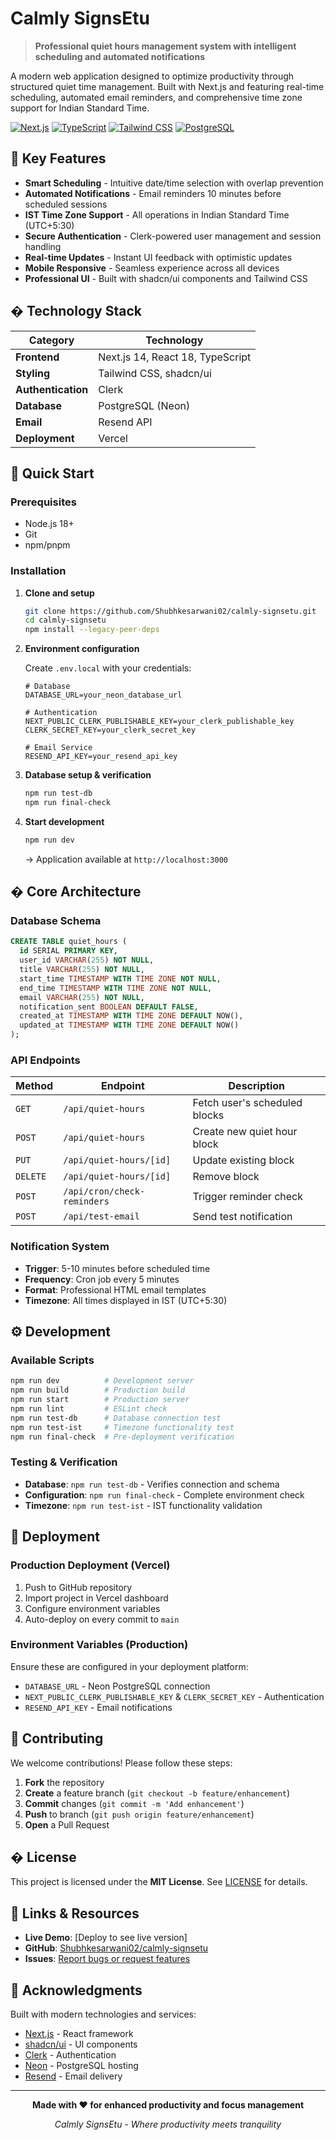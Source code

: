 # Calmly SignsEtu

> **Professional quiet hours management system with intelligent scheduling and automated notifications**

A modern web application designed to optimize productivity through structured quiet time management. Built with Next.js and featuring real-time scheduling, automated email reminders, and comprehensive time zone support for Indian Standard Time.

[![Next.js](https://img.shields.io/badge/Next.js-14-black)](https://nextjs.org/)
[![TypeScript](https://img.shields.io/badge/TypeScript-5-blue)](https://typescriptlang.org/)
[![Tailwind CSS](https://img.shields.io/badge/Tailwind-CSS-38B2AC)](https://tailwindcss.com/)
[![PostgreSQL](https://img.shields.io/badge/PostgreSQL-Neon-336791)](https://neon.tech/)

## 🎯 Key Features

- **Smart Scheduling** - Intuitive date/time selection with overlap prevention
- **Automated Notifications** - Email reminders 10 minutes before scheduled sessions
- **IST Time Zone Support** - All operations in Indian Standard Time (UTC+5:30)
- **Secure Authentication** - Clerk-powered user management and session handling
- **Real-time Updates** - Instant UI feedback with optimistic updates
- **Mobile Responsive** - Seamless experience across all devices
- **Professional UI** - Built with shadcn/ui components and Tailwind CSS

## � Technology Stack

| Category | Technology |
|----------|------------|
| **Frontend** | Next.js 14, React 18, TypeScript |
| **Styling** | Tailwind CSS, shadcn/ui |
| **Authentication** | Clerk |
| **Database** | PostgreSQL (Neon) |
| **Email** | Resend API |
| **Deployment** | Vercel |

## 🚀 Quick Start

### Prerequisites
- Node.js 18+
- Git
- npm/pnpm

### Installation

1. **Clone and setup**
   ```bash
   git clone https://github.com/Shubhkesarwani02/calmly-signsetu.git
   cd calmly-signsetu
   npm install --legacy-peer-deps
   ```

2. **Environment configuration**
   
   Create `.env.local` with your credentials:
   ```env
   # Database
   DATABASE_URL=your_neon_database_url
   
   # Authentication
   NEXT_PUBLIC_CLERK_PUBLISHABLE_KEY=your_clerk_publishable_key
   CLERK_SECRET_KEY=your_clerk_secret_key
   
   # Email Service
   RESEND_API_KEY=your_resend_api_key
   ```

3. **Database setup & verification**
   ```bash
   npm run test-db
   npm run final-check
   ```

4. **Start development**
   ```bash
   npm run dev
   ```
   
   → Application available at `http://localhost:3000`

## � Core Architecture

### Database Schema
```sql
CREATE TABLE quiet_hours (
  id SERIAL PRIMARY KEY,
  user_id VARCHAR(255) NOT NULL,
  title VARCHAR(255) NOT NULL,
  start_time TIMESTAMP WITH TIME ZONE NOT NULL,
  end_time TIMESTAMP WITH TIME ZONE NOT NULL,
  email VARCHAR(255) NOT NULL,
  notification_sent BOOLEAN DEFAULT FALSE,
  created_at TIMESTAMP WITH TIME ZONE DEFAULT NOW(),
  updated_at TIMESTAMP WITH TIME ZONE DEFAULT NOW()
);
```

### API Endpoints
| Method | Endpoint | Description |
|--------|----------|-------------|
| `GET` | `/api/quiet-hours` | Fetch user's scheduled blocks |
| `POST` | `/api/quiet-hours` | Create new quiet hour block |
| `PUT` | `/api/quiet-hours/[id]` | Update existing block |
| `DELETE` | `/api/quiet-hours/[id]` | Remove block |
| `POST` | `/api/cron/check-reminders` | Trigger reminder check |
| `POST` | `/api/test-email` | Send test notification |

### Notification System
- **Trigger**: 5-10 minutes before scheduled time
- **Frequency**: Cron job every 5 minutes
- **Format**: Professional HTML email templates
- **Timezone**: All times displayed in IST (UTC+5:30)

## ⚙️ Development

### Available Scripts
```bash
npm run dev          # Development server
npm run build        # Production build
npm run start        # Production server
npm run lint         # ESLint check
npm run test-db      # Database connection test
npm run test-ist     # Timezone functionality test
npm run final-check  # Pre-deployment verification
```

### Testing & Verification
- **Database**: `npm run test-db` - Verifies connection and schema
- **Configuration**: `npm run final-check` - Complete environment check
- **Timezone**: `npm run test-ist` - IST functionality validation

## 🚀 Deployment

### Production Deployment (Vercel)
1. Push to GitHub repository
2. Import project in Vercel dashboard
3. Configure environment variables
4. Auto-deploy on every commit to `main`

### Environment Variables (Production)
Ensure these are configured in your deployment platform:
- `DATABASE_URL` - Neon PostgreSQL connection
- `NEXT_PUBLIC_CLERK_PUBLISHABLE_KEY` & `CLERK_SECRET_KEY` - Authentication
- `RESEND_API_KEY` - Email notifications

## 🤝 Contributing

We welcome contributions! Please follow these steps:

1. **Fork** the repository
2. **Create** a feature branch (`git checkout -b feature/enhancement`)
3. **Commit** changes (`git commit -m 'Add enhancement'`)
4. **Push** to branch (`git push origin feature/enhancement`)
5. **Open** a Pull Request

## � License

This project is licensed under the **MIT License**. See [LICENSE](LICENSE) for details.

## 🔗 Links & Resources

- **Live Demo**: [Deploy to see live version]
- **GitHub**: [Shubhkesarwani02/calmly-signsetu](https://github.com/Shubhkesarwani02/calmly-signsetu)
- **Issues**: [Report bugs or request features](https://github.com/Shubhkesarwani02/calmly-signsetu/issues)

## 🙏 Acknowledgments

Built with modern technologies and services:
- [Next.js](https://nextjs.org/) - React framework
- [shadcn/ui](https://ui.shadcn.com/) - UI components
- [Clerk](https://clerk.com/) - Authentication
- [Neon](https://neon.tech/) - PostgreSQL hosting
- [Resend](https://resend.com/) - Email delivery

---

<div align="center">

**Made with ❤️ for enhanced productivity and focus management**

*Calmly SignsEtu - Where productivity meets tranquility*

</div>